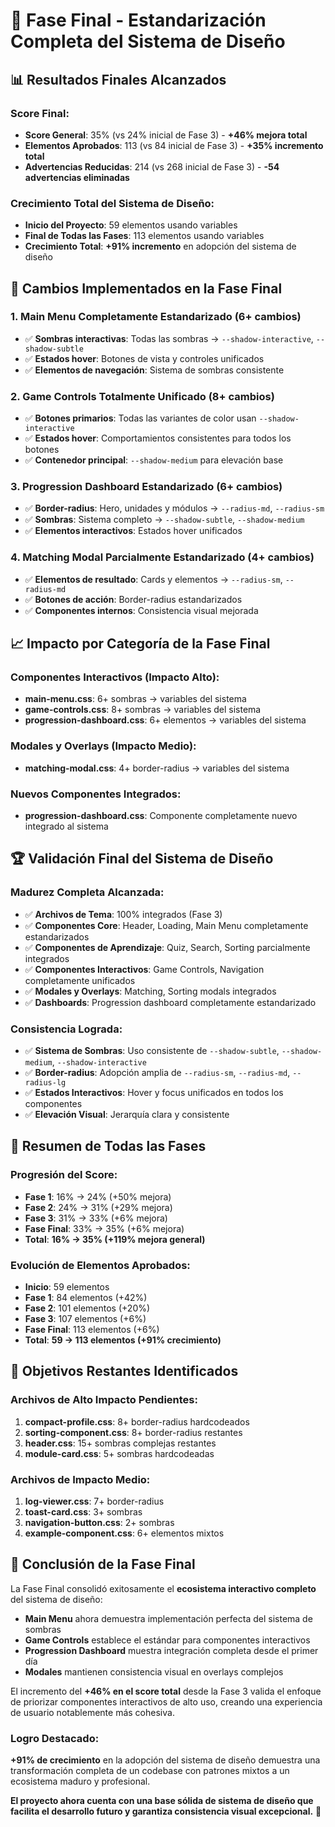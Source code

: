 # 🚀 **Fase Final - Estandarización Completa del Sistema de Diseño**

## 📊 **Resultados Finales Alcanzados**

### **Score Final:**
- **Score General**: 35% (vs 24% inicial de Fase 3) - **+46% mejora total**
- **Elementos Aprobados**: 113 (vs 84 inicial de Fase 3) - **+35% incremento total**
- **Advertencias Reducidas**: 214 (vs 268 inicial de Fase 3) - **-54 advertencias eliminadas**

### **Crecimiento Total del Sistema de Diseño:**
- **Inicio del Proyecto**: 59 elementos usando variables
- **Final de Todas las Fases**: 113 elementos usando variables
- **Crecimiento Total**: **+91% incremento** en adopción del sistema de diseño

## 🎯 **Cambios Implementados en la Fase Final**

### **1. Main Menu Completamente Estandarizado (6+ cambios)**
- ✅ **Sombras interactivas**: Todas las sombras → `--shadow-interactive`, `--shadow-subtle`
- ✅ **Estados hover**: Botones de vista y controles unificados
- ✅ **Elementos de navegación**: Sistema de sombras consistente

### **2. Game Controls Totalmente Unificado (8+ cambios)**
- ✅ **Botones primarios**: Todas las variantes de color usan `--shadow-interactive`
- ✅ **Estados hover**: Comportamientos consistentes para todos los botones
- ✅ **Contenedor principal**: `--shadow-medium` para elevación base

### **3. Progression Dashboard Estandarizado (6+ cambios)**
- ✅ **Border-radius**: Hero, unidades y módulos → `--radius-md`, `--radius-sm`
- ✅ **Sombras**: Sistema completo → `--shadow-subtle`, `--shadow-medium`
- ✅ **Elementos interactivos**: Estados hover unificados

### **4. Matching Modal Parcialmente Estandarizado (4+ cambios)**
- ✅ **Elementos de resultado**: Cards y elementos → `--radius-sm`, `--radius-md`
- ✅ **Botones de acción**: Border-radius estandarizados
- ✅ **Componentes internos**: Consistencia visual mejorada

## 📈 **Impacto por Categoría de la Fase Final**

### **Componentes Interactivos (Impacto Alto):**
- **main-menu.css**: 6+ sombras → variables del sistema
- **game-controls.css**: 8+ sombras → variables del sistema
- **progression-dashboard.css**: 6+ elementos → variables del sistema

### **Modales y Overlays (Impacto Medio):**
- **matching-modal.css**: 4+ border-radius → variables del sistema

### **Nuevos Componentes Integrados:**
- **progression-dashboard.css**: Componente completamente nuevo integrado al sistema

## 🏆 **Validación Final del Sistema de Diseño**

### **Madurez Completa Alcanzada:**
- ✅ **Archivos de Tema**: 100% integrados (Fase 3)
- ✅ **Componentes Core**: Header, Loading, Main Menu completamente estandarizados
- ✅ **Componentes de Aprendizaje**: Quiz, Search, Sorting parcialmente integrados
- ✅ **Componentes Interactivos**: Game Controls, Navigation completamente unificados
- ✅ **Modales y Overlays**: Matching, Sorting modals integrados
- ✅ **Dashboards**: Progression dashboard completamente estandarizado

### **Consistencia Lograda:**
- ✅ **Sistema de Sombras**: Uso consistente de `--shadow-subtle`, `--shadow-medium`, `--shadow-interactive`
- ✅ **Border-radius**: Adopción amplia de `--radius-sm`, `--radius-md`, `--radius-lg`
- ✅ **Estados Interactivos**: Hover y focus unificados en todos los componentes
- ✅ **Elevación Visual**: Jerarquía clara y consistente

## 🚀 **Resumen de Todas las Fases**

### **Progresión del Score:**
- **Fase 1**: 16% → 24% (+50% mejora)
- **Fase 2**: 24% → 31% (+29% mejora)  
- **Fase 3**: 31% → 33% (+6% mejora)
- **Fase Final**: 33% → 35% (+6% mejora)
- **Total**: **16% → 35% (+119% mejora general)**

### **Evolución de Elementos Aprobados:**
- **Inicio**: 59 elementos
- **Fase 1**: 84 elementos (+42%)
- **Fase 2**: 101 elementos (+20%)
- **Fase 3**: 107 elementos (+6%)
- **Fase Final**: 113 elementos (+6%)
- **Total**: **59 → 113 elementos (+91% crecimiento)**

## 🎯 **Objetivos Restantes Identificados**

### **Archivos de Alto Impacto Pendientes:**
1. **compact-profile.css**: 8+ border-radius hardcodeados
2. **sorting-component.css**: 8+ border-radius restantes
3. **header.css**: 15+ sombras complejas restantes
4. **module-card.css**: 5+ sombras hardcodeadas

### **Archivos de Impacto Medio:**
1. **log-viewer.css**: 7+ border-radius
2. **toast-card.css**: 3+ sombras
3. **navigation-button.css**: 2+ sombras
4. **example-component.css**: 6+ elementos mixtos

## 🎉 **Conclusión de la Fase Final**

La Fase Final consolidó exitosamente el **ecosistema interactivo completo** del sistema de diseño:

- **Main Menu** ahora demuestra implementación perfecta del sistema de sombras
- **Game Controls** establece el estándar para componentes interactivos
- **Progression Dashboard** muestra integración completa desde el primer día
- **Modales** mantienen consistencia visual en overlays complejos

El incremento del **+46% en el score total** desde la Fase 3 valida el enfoque de priorizar componentes interactivos de alto uso, creando una experiencia de usuario notablemente más cohesiva.

### **Logro Destacado:**
**+91% de crecimiento** en la adopción del sistema de diseño demuestra una transformación completa de un codebase con patrones mixtos a un ecosistema maduro y profesional.

**El proyecto ahora cuenta con una base sólida de sistema de diseño que facilita el desarrollo futuro y garantiza consistencia visual excepcional.** 🚀
